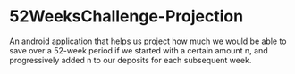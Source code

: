 # 52WeeksChallenge-Projection

An android application that helps us project how much we would be able to save over a 52-week period if we started with a certain amount n, and progressively added n to our deposits for each subsequent week.
